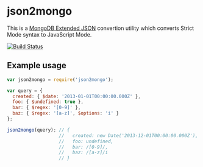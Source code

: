 # json2mongo

This is a [MongoDB Extended JSON](http://docs.mongodb.org/manual/reference/mongodb-extended-json/)
convertion utility which converts Strict Mode syntax to JavaScript Mode.

[![Build Status](https://travis-ci.org/watson/json2mongo.png)](https://travis-ci.org/watson/json2mongo)

## Example usage

```javascript
var json2mongo = require('json2mongo');

var query = {
  created: { $date: '2013-01-01T00:00:00.000Z' },
  foo: { $undefined: true },
  bar: { $regex: '[0-9]' },
  baz: { $regex: '[a-z]', $options: 'i' }
};

json2mongo(query); // {
                   //   created: new Date('2013-12-01T00:00:00.000Z'),
                   //   foo: undefined,
                   //   bar: /[0-9]/,
                   //   baz: /[a-z]/i
                   // }
```
